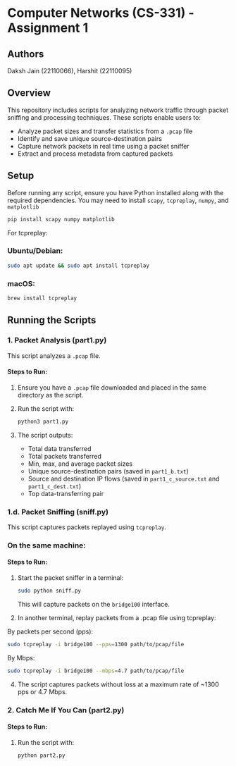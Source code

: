# Computer Networks (CS-331) - Assignment 1

## Authors
Daksh Jain (22110066), Harshit (22110095)

## Overview
This repository includes scripts for analyzing network traffic through packet sniffing and processing techniques. These scripts enable users to:  

- Analyze packet sizes and transfer statistics from a `.pcap` file  
- Identify and save unique source-destination pairs  
- Capture network packets in real time using a packet sniffer  
- Extract and process metadata from captured packets  

## Setup
Before running any script, ensure you have Python installed along with the required dependencies. You may need to install `scapy`, `tcpreplay`, `numpy`, and `matplotlib`
```sh
pip install scapy numpy matplotlib
```

For tcpreplay:

### Ubuntu/Debian:  
```sh
sudo apt update && sudo apt install tcpreplay
```

### macOS:  
```sh
brew install tcpreplay
```

## Running the Scripts

### 1. Packet Analysis (part1.py)
This script analyzes a `.pcap` file.

#### Steps to Run:
1. Ensure you have a `.pcap` file downloaded and placed in the same directory as the script.  
2. Run the script with:  
   ```sh
   python3 part1.py
   ```

3. The script outputs:
   - Total data transferred
   - Total packets transferred
   - Min, max, and average packet sizes
   - Unique source-destination pairs (saved in `part1_b.txt`)
   - Source and destination IP flows (saved in `part1_c_source.txt` and `part1_c_dest.txt`)
   - Top data-transferring pair
   
### 1.d. Packet Sniffing (sniff.py)
This script captures packets replayed using `tcpreplay`.

### On the same machine: 
#### Steps to Run:
1. Start the packet sniffer in a terminal:  
   ```sh
   sudo python sniff.py
   ```
   This will capture packets on the `bridge100` interface.
   
3. In another terminal, replay packets from a .pcap file using tcpreplay:

  By packets per second (pps):
   ```sh
   sudo tcpreplay -i bridge100 --pps=1300 path/to/pcap/file
   ```

   By Mbps:
   ```sh
   sudo tcpreplay -i bridge100 --mbps=4.7 path/to/pcap/file
   ```

4. The script captures packets without loss at a maximum rate of ~1300 pps or 4.7 Mbps.

### 2. Catch Me If You Can (part2.py)

#### Steps to Run:
1. Run the script with:
   ```sh
   python part2.py
   ```
